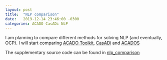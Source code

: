 ```yaml
---
layout: post
title:  "NLP comparison"
date:   2019-12-14 23:46:00 -0300
categories: ACADO CasADi NLP
---
```


I am planning to compare different methods for solving NLP (and eventually, OCP). I will start comparing [ACADO Toolkit](https://github.com/acado/acado), [CasADi](https://github.com/casadi/casadi) and [ACADOS](https://github.com/acados/acados)

The supplementary source code can be found in [nlp_comparison](https://github.com/gmsanchez/nlp_comparison)
